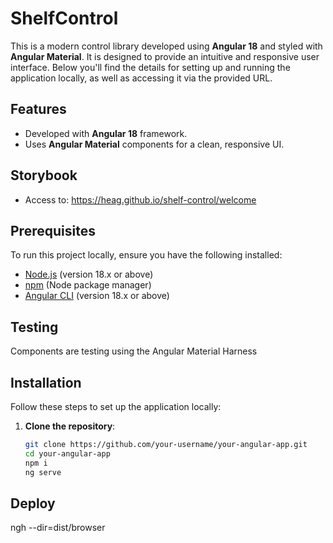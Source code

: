 # ShelfControl

This is a modern control library developed using **Angular 18** and styled with **Angular Material**. It is designed to provide an intuitive and responsive user interface. Below you'll find the details for setting up and running the application locally, as well as accessing it via the provided URL.

## Features

- Developed with **Angular 18** framework.
- Uses **Angular Material** components for a clean, responsive UI.

## Storybook
- Access to: https://heag.github.io/shelf-control/welcome

## Prerequisites

To run this project locally, ensure you have the following installed:

- [Node.js](https://nodejs.org/) (version 18.x or above)
- [npm](https://npmjs.com/) (Node package manager)
- [Angular CLI](https://angular.io/cli) (version 18.x or above)

## Testing

   Components are testing using the Angular Material Harness

## Installation

Follow these steps to set up the application locally:

1. **Clone the repository**:

   ```bash
   git clone https://github.com/your-username/your-angular-app.git
   cd your-angular-app
   npm i
   ng serve


## Deploy

   ngh --dir=dist/browser